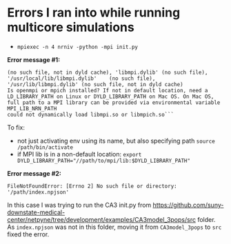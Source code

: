 # Errors I ran into while running multicore simulations 


- `mpiexec -n 4 nrniv -python -mpi init.py`

<b>Error message #1:</b>

    (no such file, not in dyld cache), 'libmpi.dylib' (no such file), '/usr/local/lib/libmpi.dylib'    (no such file), '/usr/lib/libmpi.dylib' (no such file, not in dyld cache)
    Is openmpi or mpich installed? If not in default location, need a LD_LIBRARY_PATH on Linux or DYLD_LIBRARY_PATH on Mac OS. On Mac OS, full path to a MPI library can be provided via environmental variable MPI_LIB_NRN_PATH
    could not dynamically load libmpi.so or libmpich.so```

To fix:
 - not just activating env using its name, but also specifying path `source /path/bin/activate`
 - if MPI lib is in a non-default location: `export DYLD_LIBRARY_PATH="//path/to/mpi/lib:$DYLD_LIBRARY_PATH"`


<b>Error message #2:</b>

`FileNotFoundError: [Errno 2] No such file or directory: '/path/index.npjson'`

In this case I was trying to run the CA3 init.py from https://github.com/suny-downstate-medical-center/netpyne/tree/development/examples/CA3model_3pops/src folder. As `index.npjson` was not in this folder, moving it from `CA3model_3pops` to `src` fixed the error. 
